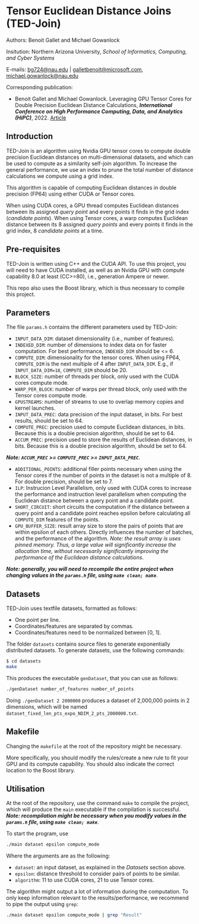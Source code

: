 # Tensor Euclidean Distance Joins (TED-Join)

Authors: Benoit Gallet and Michael Gowanlock

Insitution: Northern Arizona University, *School of Informatics, Computing, and Cyber Systems*

E-mails: <bg724@nau.edu> | <galletbenoit@microsoft.com>, <michael.gowanlock@nau.edu>

Corresponding publication:
- Benoit Gallet and Michael Gowanlock. Leveraging GPU Tensor Cores for Double Precision Euclidean Distance Calculations, ***International Conference on High Performance Computing, Data, and Analytics (HiPC)***, 2022. [Article](https://doi.org/10.1109/HiPC56025.2022.00029)

## Introduction
TED-Join is an algorithm using Nvidia GPU tensor cores to compute double precision Euclidean distances on multi-dimensional datasets, and which can be used to compute as a similarity self-join algorithm. To increase the general performance, we use an index to prune the total number of distance calculations we compute using a grid index.

This algorithm is capable of computing Euclidean distances in double precision (FP64) using either CUDA or Tensor cores. 

When using CUDA cores, a GPU thread computes Euclidean distances between its assigned *query point* and every points it finds in the grid index (*candidate points*). When using Tensor cores, a warp computes Euclidean distance between its 8 assigned *query points* and every points it finds in the grid index, 8 *candidate points* at a time.

## Pre-requisites
TED-Join is written using C++ and the CUDA API. To use this project, you will need to have CUDA installed, as well as an Nvidia GPU with compute capability 8.0 at least (CC>=80), i.e., generation Ampere or newer.

This repo also uses the Boost library, which is thus necessary to compile this project.

## Parameters
The file `params.h` contains the different parameters used by TED-Join:
- `INPUT_DATA_DIM`: dataset dimensionality (i.e., number of features).
- `INDEXED_DIM`: number of dimensions to index data on for faster computation. For best performance, `INDEXED_DIM` should be <= 6.
- `COMPUTE_DIM`: dimensionality for the tensor cores. When using FP64, `COMPUTE_DIM` is the next multiple of 4 after `INPUT_DATA_DIM`. E.g., if `INPUT_DATA_DIM=18`, `COMPUTE_DIM` should be 20.
- `BLOCK_SIZE`: number of threads per block, only used with the CUDA cores compute mode.
- `WARP_PER_BLOCK`: number of warps per thread block, only used with the Tensor cores compute mode.
- `GPUSTREAMS`: number of streams to use to overlap memory copies and kernel launches.
- `INPUT_DATA_PREC`: data precision of the input dataset, in bits. For best results, should be set to 64.
- `COMPUTE_PREC`: precision used to compute Euclidean distances, in bits. Because this is a double precision algorithm, should be set to 64.
- `ACCUM_PREC`: precision used to store the results of Euclidean distances, in bits. Because this is a double precision algorithm, should be set to 64.

***Note: `ACCUM_PREC` >= `COMPUTE_PREC` >= `INPUT_DATA_PREC`***.

- `ADDITIONAL_POINTS`: additional filler points necessary when using the Tensor cores if the number of points in the dataset is not a multiple of 8. For double precision, should be set to 7.
- `ILP`: Instrucion Level Parallelism, only used with CUDA cores to increase the performance and instruction level parallelism when computing the Euclidean distance between a query point and a candidate point.
- `SHORT_CIRCUIT`: short circuits the computation if the distance between a query point and a candidate point reaches epsilon before calculating all `COMPUTE_DIM` features of the points.
- `GPU_BUFFER_SIZE`: result array size to store the pairs of points that are within epsilon of each others. Directly influences the number of batches, and the performance of the algorithm. *Note: the result array is uses pinned memory. Thus, a large value will significantly increase the allocation time, without necessarily significantly improving the performance of the Euclidean distance calculations*.

***Note: generally, you will need to recompile the entire project when changing values in the `params.h` file, using `make clean; make`***.

## Datasets
TED-Join uses textfile datasets, formatted as follows:
- One point per line.
- Coordinates/features are separated by commas.
- Coordinates/features need to be normalized between [0, 1].

The folder `datasets` contains source files to generate exponentially distributed datasets. To generate datasets, use the following commands:
```sh
$ cd datasets
make
```
This produces the executable `genDataset`, that you can use as follows:
```sh
./genDataset number_of_features number_of_points
```
Doing `./genDataset 2 2000000` produces a dataset of 2,000,000 points in 2 dimensions, which will be named `dataset_fixed_len_pts_expo_NDIM_2_pts_2000000.txt`.

## Makefile
Changing the `makefile` at the root of the repository might be necessary.

More specifically, you should modify the rules/create a new rule to fit your GPU and its compute capability. You should also indicate the correct location to the Boost library.

## Utilisation
At the root of the repository, use the command `make` to compile the project, which will produce the `main` executable if the compilation is successful. ***Note: recompilation might be necessary when you modify values in the `params.h` file, using `make clean; make`***.

To start the program, use
```sh
./main dataset epsilon compute_mode
```

Where the arguments are as the following:
- `dataset`: an input dataset, as explained in the *Datasets* section above.
- `epsilon`: distance threshold to consider pairs of points to be similar.
- `algorithm`: 11 to use CUDA cores, 21 to use Tensor cores.

The algorithm might output a lot of information during the computation. To only keep information relevant to the results/performance, we recommend to pipe the output using `grep`:
```sh
./main dataset epsilon compute_mode | grep "Result"
```
